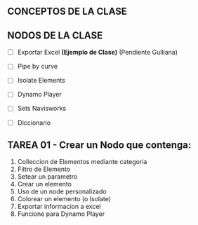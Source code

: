 ## CONCEPTOS DE LA CLASE


## NODOS DE LA CLASE

- [ ] Exportar Excel **(Ejemplo de Clase)** (Pendiente Gulliana)

- [ ] Pipe by curve
- [ ] Isolate Elements
- [ ] Dynamo Player
- [ ] Sets Navisworks
- [ ] Diccionario 


## TAREA 01 - Crear un Nodo que contenga:

1. Colleccion de Elementos mediante categoria
2. Filtro de Elemento
3. Setear un parametro
4. Crear un elemento
6. Uso de un node personalizado
7. Colorear un elemento (o Isolate)
8. Exportar informacion a excel
9. Funcione para Dynamo Player

